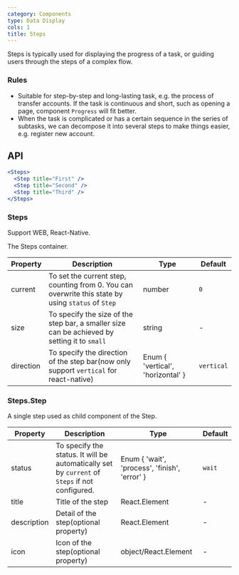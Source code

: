 ```yaml
---
category: Components
type: Data Display
cols: 1
title: Steps
---
```


Steps is typically used for displaying the progress of a task, or guiding users through the steps of a complex flow.

### Rules

- Suitable for step-by-step and long-lasting task, e.g. the process of transfer accounts. If the task is continuous and short, such as opening a page, component `Progress` will fit better.
- When the task is complicated or has a certain sequence in the series of subtasks, we can decompose it into several steps to make things easier, e.g. register new account.


## API

```jsx
<Steps>
  <Step title="First" />
  <Step title="Second" />
  <Step title="Third" />
</Steps>
```

### Steps

Support WEB, React-Native.

The Steps container.

| Property      | Description                                      | Type         | Default |
|----------|------------------------------------------|-------------|-------|
| current | To set the current step, counting from 0. You can overwrite this state by using `status` of `Step` | number | `0` |
| size | To specify the size of the step bar, a smaller size can be achieved by setting it to `small` | string | - |
| direction | To specify the direction of the step bar(now only support `vertical` for react-native)   | Enum { 'vertical', 'horizontal' }  | `vertical`  |

### Steps.Step

A single step used as child component of the Step.

| Property      | Description                                     | Type       | Default |
|----------|-----------------------------------------|------------|-------|
| status | To specify the status. It will be automatically set by `current` of `Steps` if not configured. | Enum { 'wait', 'process', 'finish', 'error' } | `wait` |
| title | Title of the step | React.Element | -     |
| description | Detail of the step(optional property) | React.Element | -  |
| icon | Icon of the step(optional property) | object/React.Element | - |
